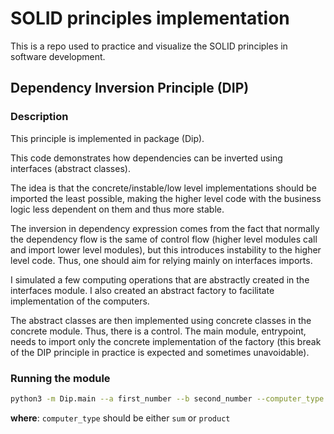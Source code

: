 # SOLID principles implementation
This is a repo used to practice and visualize the SOLID principles in software development.

## Dependency Inversion Principle (DIP)

### Description

This principle is implemented in package (Dip).

This code demonstrates how dependencies can be inverted using interfaces (abstract classes).

The idea is that the concrete/instable/low level implementations should be imported
the least possible, making the higher level code with the business logic less dependent on them
and thus more stable.

The inversion in dependency expression comes from the fact that normally the
dependency flow is the same of control flow (higher level modules call and import
lower level modules), but this introduces instability to the higher level code.
Thus, one should aim for relying mainly on interfaces imports.

I simulated a few computing operations that are abstractly created in the interfaces module.
I also created an abstract factory to facilitate implementation of the computers.

The abstract classes are then implemented using concrete classes in the concrete
module. Thus, there is a control. The main module, entrypoint, needs to import
only the concrete implementation of the factory (this break of the DIP principle
in practice is expected and sometimes unavoidable).

### Running the module

```bash
python3 -m Dip.main --a first_number --b second_number --computer_type computer_type
```
**where**: `computer_type` should be either `sum` or `product`
